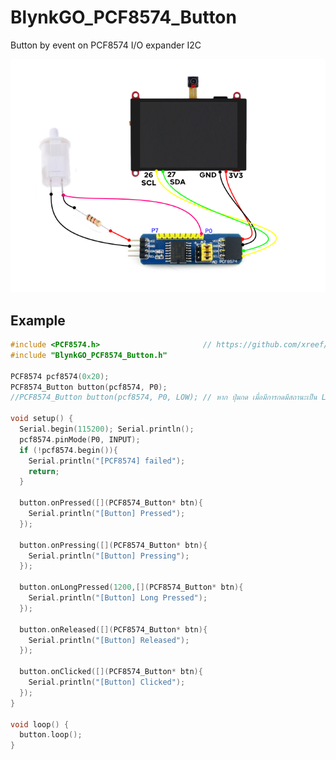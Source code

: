 # BlynkGO_PCF8574_Button
 Button by event  on PCF8574 I/O expander I2C
  
<p align="left">
  <img src="PCF8574_RefrigButton_Wiring.png" alt="image"/>
</p>  


## Example

```cpp
#include <PCF8574.h>                       // https://github.com/xreef/PCF8574_library
#include "BlynkGO_PCF8574_Button.h"

PCF8574 pcf8574(0x20);
PCF8574_Button button(pcf8574, P0);
//PCF8574_Button button(pcf8574, P0, LOW); // หาก ปุ่มกด เมื่อมีการกดมีสถานะเป็น LOW

void setup() {
  Serial.begin(115200); Serial.println();
  pcf8574.pinMode(P0, INPUT);
  if (!pcf8574.begin()){
    Serial.println("[PCF8574] failed");
    return;
  }
  
  button.onPressed([](PCF8574_Button* btn){
    Serial.println("[Button] Pressed");
  });

  button.onPressing([](PCF8574_Button* btn){
    Serial.println("[Button] Pressing");
  });

  button.onLongPressed(1200,[](PCF8574_Button* btn){
    Serial.println("[Button] Long Pressed");
  });

  button.onReleased([](PCF8574_Button* btn){
    Serial.println("[Button] Released");
  });
  
  button.onClicked([](PCF8574_Button* btn){
    Serial.println("[Button] Clicked");
  });
}

void loop() {
  button.loop();
}

```

